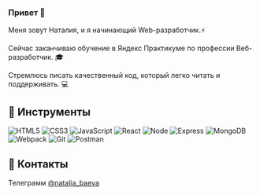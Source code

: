 ### Привет 👋

Меня зовут Наталия, и я начинающий Web-разработчик.:zap: 

Сейчас заканчиваю обучение в Яндекс Практикуме по профессии Веб-разработчик. :mortar_board:

Стремлюсь писать качественный код, который легко читать и поддерживать. :computer:

## :rocket: Инструменты 

![HTML5](https://img.shields.io/badge/HTML5-E34F26?style=for-the-badge&logo=html5&logoColor=white)
![CSS3](https://img.shields.io/badge/CSS3-1572B6?style=for-the-badge&logo=css3&logoColor=white)
![JavaScript](https://img.shields.io/badge/JavaScript-323330?style=for-the-badge&logo=javascript&logoColor=F7DF1E)
![React](https://img.shields.io/badge/React-20232A?style=for-the-badge&logo=react&logoColor=61DAFB)
![Node](https://img.shields.io/badge/Node.js-43853D?style=for-the-badge&logo=node.js&logoColor=white)
![Express](https://img.shields.io/badge/Express.js-404D59?style=for-the-badge)
![MongoDB](https://img.shields.io/badge/MongoDB-4EA94B?style=for-the-badge&logo=mongodb&logoColor=white)
![Webpack](https://img.shields.io/badge/-Webpack-303030?style=for-the-badge&logo=webpack)
![Git](https://img.shields.io/badge/-Git-303030?style=for-the-badge&logo=git)
![Postman](https://img.shields.io/badge/-Postman-303030?style=for-the-badge&logo=postman)

## :calling: Контакты
Телеграмм [@natalia_baeva](https://t.me/natalia_baeva)
